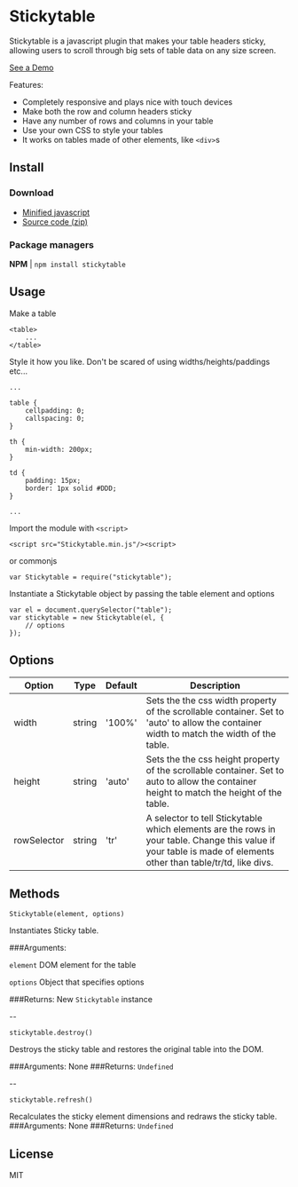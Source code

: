 # Stickytable

Stickytable is a javascript plugin that makes your table headers sticky, allowing users to scroll through big sets of table data on any size screen.

[See a Demo](http://amielzwier.com/stickytable)

Features:

* Completely responsive and plays nice with touch devices
* Make both the row and column headers sticky
* Have any number of rows and columns in your table
* Use your own CSS to style your tables</li>
* It works on tables made of other elements, like `<div>`s


## Install

### Download

* [Minified javascript](https://raw.githubusercontent.com/amized/Stickytable/master/dist/Stickytable.min.js)
* [Source code (zip)](https://github.com/amized/Stickytable/archive/1.0.1.zip)  

### Package managers

**NPM** | `npm install stickytable`

## Usage

Make a table

~~~~
<table>
	...	
</table>
~~~~
	
Style it how you like. Don't be scared of using widths/heights/paddings etc...

~~~~
...
	
table {
	cellpadding: 0;
	callspacing: 0;
}

th {
	min-width: 200px;
}
	
td {
	padding: 15px;
	border: 1px solid #DDD;
}

...
~~~~

Import the module with `<script>`
	
	<script src="Stickytable.min.js"/><script>
	
or commonjs

	var Stickytable = require("stickytable");	
	
Instantiate a Stickytable object by passing the table element and options

~~~~
var el = document.querySelector("table");
var stickytable = new Stickytable(el, {
	// options
});
~~~~


## Options

Option        | Type          | Default      | Description
------------- | ------------- | ------------ | -----------             
width | string | '100%' | Sets the the css width property of the scrollable container. Set to 'auto' to allow the container width to match the width of the table.
height | string | 'auto' | Sets the the css height property of the scrollable container. Set to auto to allow the container height to match the height of the table.
rowSelector | string | 'tr' | A selector to tell Stickytable which elements are the rows in your table. Change this value if your table is made of elements other than table/tr/td, like divs.

## Methods
~~~~
Stickytable(element, options)
~~~~

Instantiates Sticky table.


###Arguments:
 
`element`	DOM element for the table

`options` Object that specifies options

###Returns:
New `Stickytable` instance


--
~~~~
stickytable.destroy()
~~~~

Destroys the sticky table and restores the original table into the DOM.

###Arguments:
None
###Returns:
`Undefined`

--
~~~~
stickytable.refresh()
~~~~

Recalculates the sticky element dimensions and redraws the sticky table.
###Arguments:
None
###Returns:
`Undefined`

## License
MIT